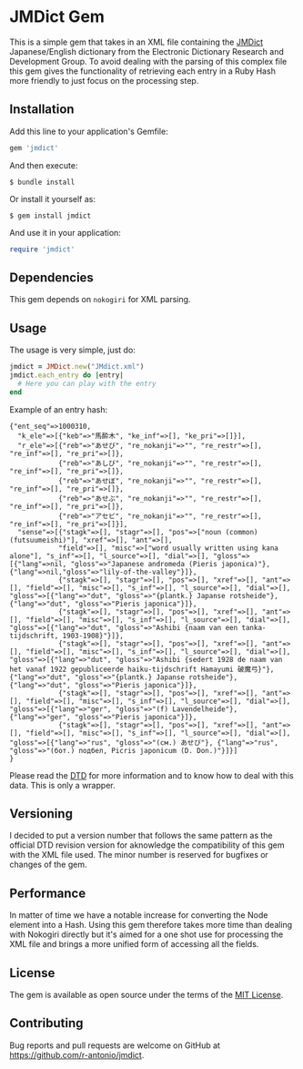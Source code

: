 # JMDict Gem

This is a simple gem that takes in an XML file containing the [JMDict](http://www.edrdg.org/jmdict/edict_doc.html) Japanese/English dictionary from the Electronic Dictionary Research and Development Group. To avoid dealing with the parsing of this complex file this gem gives the functionality of retrieving each entry in a Ruby Hash more friendly to just focus on the processing step.

## Installation

Add this line to your application's Gemfile:

```ruby
gem 'jmdict'
```

And then execute:

    $ bundle install

Or install it yourself as:

    $ gem install jmdict

And use it in your application:

```ruby
require 'jmdict'
```

## Dependencies

This gem depends on `nokogiri` for XML parsing.

## Usage

The usage is very simple, just do:
```ruby
jmdict = JMDict.new("JMdict.xml")
jmdict.each_entry do |entry|
  # Here you can play with the entry
end
```
Example of an entry hash:
```
{"ent_seq"=>1000310,
  "k_ele"=>[{"keb"=>"馬酔木", "ke_inf"=>[], "ke_pri"=>[]}],
  "r_ele"=>[{"reb"=>"あせび", "re_nokanji"=>"", "re_restr"=>[], "re_inf"=>[], "re_pri"=>[]},
            {"reb"=>"あしび", "re_nokanji"=>"", "re_restr"=>[], "re_inf"=>[], "re_pri"=>[]},
            {"reb"=>"あせぼ", "re_nokanji"=>"", "re_restr"=>[], "re_inf"=>[], "re_pri"=>[]},
            {"reb"=>"あせぶ", "re_nokanji"=>"", "re_restr"=>[], "re_inf"=>[], "re_pri"=>[]},
            {"reb"=>"アセビ", "re_nokanji"=>"", "re_restr"=>[], "re_inf"=>[], "re_pri"=>[]}],
  "sense"=>[{"stagk"=>[], "stagr"=>[], "pos"=>["noun (common) (futsuumeishi)"], "xref"=>[], "ant"=>[],
            "field"=>[], "misc"=>["word usually written using kana alone"], "s_inf"=>[], "l_source"=>[], "dial"=>[], "gloss"=>[{"lang"=>nil, "gloss"=>"Japanese andromeda (Pieris japonica)"},{"lang"=>nil,"gloss"=>"lily-of-the-valley"}]},
            {"stagk"=>[], "stagr"=>[], "pos"=>[], "xref"=>[], "ant"=>[], "field"=>[], "misc"=>[], "s_inf"=>[], "l_source"=>[], "dial"=>[], "gloss"=>[{"lang"=>"dut", "gloss"=>"{plantk.} Japanse rotsheide"}, {"lang"=>"dut", "gloss"=>"Pieris japonica"}]},
            {"stagk"=>[], "stagr"=>[], "pos"=>[], "xref"=>[], "ant"=>[], "field"=>[], "misc"=>[], "s_inf"=>[], "l_source"=>[], "dial"=>[], "gloss"=>[{"lang"=>"dut", "gloss"=>"Ashibi {naam van een tanka-tijdschrift, 1903-1908}"}]},
            {"stagk"=>[], "stagr"=>[], "pos"=>[], "xref"=>[], "ant"=>[], "field"=>[], "misc"=>[], "s_inf"=>[], "l_source"=>[], "dial"=>[], "gloss"=>[{"lang"=>"dut", "gloss"=>"Ashibi {sedert 1928 de naam van het vanaf 1922 gepubliceerde haiku-tijdschrift Hamayumi 破魔弓}"}, {"lang"=>"dut", "gloss"=>"{plantk.} Japanse rotsheide"}, {"lang"=>"dut", "gloss"=>"Pieris japonica"}]},
            {"stagk"=>[], "stagr"=>[], "pos"=>[], "xref"=>[], "ant"=>[], "field"=>[], "misc"=>[], "s_inf"=>[], "l_source"=>[], "dial"=>[], "gloss"=>[{"lang"=>"ger", "gloss"=>"(f) Lavendelheide"}, {"lang"=>"ger", "gloss"=>"Pieris japonica"}]},
            {"stagk"=>[], "stagr"=>[], "pos"=>[], "xref"=>[], "ant"=>[], "field"=>[], "misc"=>[], "s_inf"=>[], "l_source"=>[], "dial"=>[], "gloss"=>[{"lang"=>"rus", "gloss"=>"(см.) あせび"}, {"lang"=>"rus", "gloss"=>"(бот.) подбел, Picris japonicum (D. Don.)"}]}]
}
```
Please read the [DTD](view-source:http://www.edrdg.org/jmdict/dtd-jmdict.xml) for more information and to know how to deal with this data. This is only a wrapper.

## Versioning

I decided to put a version number that follows the same pattern as the official DTD revision version for aknowledge the compatibility of this gem with the XML file used. The minor number is reserved for bugfixes or changes of the gem.

## Performance

In matter of time we have a notable increase for converting the Node element into a Hash. Using this gem therefore takes more time than dealing with Nokogiri directly but it's aimed for a one shot use for processing the XML file and brings a more unified form of accessing all the fields.

## License

The gem is available as open source under the terms of the [MIT License](http://opensource.org/licenses/MIT).

## Contributing

Bug reports and pull requests are welcome on GitHub at https://github.com/r-antonio/jmdict.

